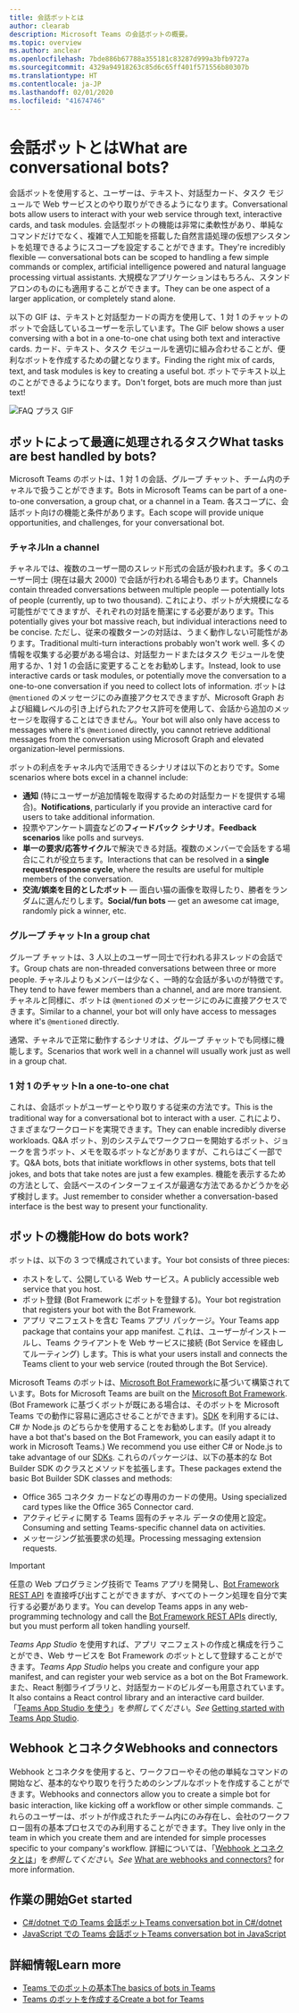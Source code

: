 ```yaml
---
title: 会話ボットとは
author: clearab
description: Microsoft Teams の会話ボットの概要。
ms.topic: overview
ms.author: anclear
ms.openlocfilehash: 7bde886b67788a355181c83287d999a3bfb9727a
ms.sourcegitcommit: 4329a94918263c85d6c65ff401f571556b80307b
ms.translationtype: HT
ms.contentlocale: ja-JP
ms.lasthandoff: 02/01/2020
ms.locfileid: "41674746"
---
```

# <a name="what-are-conversational-bots"></a><span data-ttu-id="0f862-103">会話ボットとは</span><span class="sxs-lookup"><span data-stu-id="0f862-103">What are conversational bots?</span></span>

<span data-ttu-id="0f862-104">会話ボットを使用すると、ユーザーは、テキスト、対話型カード、タスク モジュールで Web サービスとのやり取りができるようになります。</span><span class="sxs-lookup"><span data-stu-id="0f862-104">Conversational bots allow users to interact with your web service through text, interactive cards, and task modules.</span></span> <span data-ttu-id="0f862-105">会話型ボットの機能は非常に柔軟性があり、単純なコマンドだけでなく、複雑で人工知能を搭載した自然言語処理の仮想アシスタントを処理できるようにスコープを設定することができます。</span><span class="sxs-lookup"><span data-stu-id="0f862-105">They're incredibly flexible — conversational bots can be scoped to handling a few simple commands or complex, artificial intelligence powered and natural language processing virtual assistants.</span></span> <span data-ttu-id="0f862-106">大規模なアプリケーションはもちろん、スタンドアロンのものにも適用することができます。</span><span class="sxs-lookup"><span data-stu-id="0f862-106">They can be one aspect of a larger application, or completely stand alone.</span></span>

<span data-ttu-id="0f862-107">以下の GIF は、テキストと対話型カードの両方を使用して、1 対 1 のチャットのボットで会話しているユーザーを示しています。</span><span class="sxs-lookup"><span data-stu-id="0f862-107">The GIF below shows a user conversing with a bot in a one-to-one chat using both text and interactive cards.</span></span> <span data-ttu-id="0f862-108">カード、テキスト、タスク モジュールを適切に組み合わせることが、便利なボットを作成するための鍵となります。</span><span class="sxs-lookup"><span data-stu-id="0f862-108">Finding the right mix of cards, text, and task modules is key to creating a useful bot.</span></span> <span data-ttu-id="0f862-109">ボットでテキスト以上のことができるようになります。</span><span class="sxs-lookup"><span data-stu-id="0f862-109">Don't forget, bots are much more than just text!</span></span>

![FAQ プラス GIF](~/assets/images/FAQPlusEndUser.gif)

## <a name="what-tasks-are-best-handled-by-bots"></a><span data-ttu-id="0f862-111">ボットによって最適に処理されるタスク</span><span class="sxs-lookup"><span data-stu-id="0f862-111">What tasks are best handled by bots?</span></span>

<span data-ttu-id="0f862-112">Microsoft Teams のボットは、1 対 1 の会話、グループ チャット、チーム内のチャネルで扱うことができます。</span><span class="sxs-lookup"><span data-stu-id="0f862-112">Bots in Microsoft Teams can be part of a one-to-one conversation, a group chat, or a channel in a Team.</span></span> <span data-ttu-id="0f862-113">各スコープに、会話ボット向けの機能と条件があります。</span><span class="sxs-lookup"><span data-stu-id="0f862-113">Each scope will provide unique opportunities, and challenges, for your conversational bot.</span></span>

### <a name="in-a-channel"></a><span data-ttu-id="0f862-114">チャネル</span><span class="sxs-lookup"><span data-stu-id="0f862-114">In a channel</span></span>

<span data-ttu-id="0f862-115">チャネルでは、複数のユーザー間のスレッド形式の会話が扱われます。多くのユーザー同士 (現在は最大 2000) で会話が行われる場合もあります。</span><span class="sxs-lookup"><span data-stu-id="0f862-115">Channels contain threaded conversations between multiple people — potentially lots of people (currently, up to two thousand).</span></span> <span data-ttu-id="0f862-116">これにより、ボットが大規模になる可能性がでてきますが、それぞれの対話を簡潔にする必要があります。</span><span class="sxs-lookup"><span data-stu-id="0f862-116">This potentially gives your bot massive reach, but individual interactions need to be concise.</span></span> <span data-ttu-id="0f862-117">ただし、従来の複数ターンの対話は、うまく動作しない可能性があります。</span><span class="sxs-lookup"><span data-stu-id="0f862-117">Traditional multi-turn interactions probably won't work well.</span></span> <span data-ttu-id="0f862-118">多くの情報を収集する必要がある場合は、対話型カードまたはタスク モジュールを使用するか、1 対 1 の会話に変更することをお勧めします。</span><span class="sxs-lookup"><span data-stu-id="0f862-118">Instead, look to use interactive cards or task modules, or potentially move the conversation to a one-to-one conversation if you need to collect lots of information.</span></span> <span data-ttu-id="0f862-119">ボットは `@mentioned` のメッセージにのみ直接アクセスできますが、Microsoft Graph および組織レベルの引き上げられたアクセス許可を使用して、会話から追加のメッセージを取得することはできません。</span><span class="sxs-lookup"><span data-stu-id="0f862-119">Your bot will also only have access to messages where it's `@mentioned` directly, you cannot retrieve additional messages from the conversation using Microsoft Graph and elevated organization-level permissions.</span></span>

<span data-ttu-id="0f862-120">ボットの利点をチャネル内で活用できるシナリオは以下のとおりです。</span><span class="sxs-lookup"><span data-stu-id="0f862-120">Some scenarios where bots excel in a channel include:</span></span>

* <span data-ttu-id="0f862-121">**通知** (特にユーザーが追加情報を取得するための対話型カードを提供する場合)。</span><span class="sxs-lookup"><span data-stu-id="0f862-121">**Notifications**, particularly if you provide an interactive card for users to take additional information.</span></span>
* <span data-ttu-id="0f862-122">投票やアンケート調査などの**フィードバック シナリオ**。</span><span class="sxs-lookup"><span data-stu-id="0f862-122">**Feedback scenarios** like polls and surveys.</span></span>
* <span data-ttu-id="0f862-123">**単一の要求/応答サイクル**で解決できる対話。複数のメンバーで会話をする場合にこれが役立ちます。</span><span class="sxs-lookup"><span data-stu-id="0f862-123">Interactions that can be resolved in a **single request/response cycle**, where the results are useful for multiple members of the conversation.</span></span>
* <span data-ttu-id="0f862-124">**交流/娯楽を目的としたボット** — 面白い猫の画像を取得したり、勝者をランダムに選んだりします。</span><span class="sxs-lookup"><span data-stu-id="0f862-124">**Social/fun bots** — get an awesome cat image, randomly pick a winner, etc.</span></span>

### <a name="in-a-group-chat"></a><span data-ttu-id="0f862-125">グループ チャット</span><span class="sxs-lookup"><span data-stu-id="0f862-125">In a group chat</span></span>

<span data-ttu-id="0f862-126">グループ チャットは、3 人以上のユーザー同士で行われる非スレッドの会話です。</span><span class="sxs-lookup"><span data-stu-id="0f862-126">Group chats are non-threaded conversations between three or more people.</span></span> <span data-ttu-id="0f862-127">チャネルよりもメンバーは少なく、一時的な会話が多いのが特徴です。</span><span class="sxs-lookup"><span data-stu-id="0f862-127">They tend to have fewer members than a channel, and are more transient.</span></span> <span data-ttu-id="0f862-128">チャネルと同様に、ボットは `@mentioned` のメッセージにのみに直接アクセスできます。</span><span class="sxs-lookup"><span data-stu-id="0f862-128">Similar to a channel, your bot will only have access to messages where it's `@mentioned` directly.</span></span>

<span data-ttu-id="0f862-129">通常、チャネルで正常に動作するシナリオは、グループ チャットでも同様に機能します。</span><span class="sxs-lookup"><span data-stu-id="0f862-129">Scenarios that work well in a channel will usually work just as well in a group chat.</span></span>

### <a name="in-a-one-to-one-chat"></a><span data-ttu-id="0f862-130">1 対 1 のチャット</span><span class="sxs-lookup"><span data-stu-id="0f862-130">In a one-to-one chat</span></span>

<span data-ttu-id="0f862-131">これは、会話ボットがユーザーとやり取りする従来の方法です。</span><span class="sxs-lookup"><span data-stu-id="0f862-131">This is the traditional way for a conversational bot to interact with a user.</span></span> <span data-ttu-id="0f862-132">これにより、さまざまなワークロードを実現できます。</span><span class="sxs-lookup"><span data-stu-id="0f862-132">They can enable incredibly diverse workloads.</span></span> <span data-ttu-id="0f862-133">Q&A ボット、別のシステムでワークフローを開始するボット、ジョークを言うボット、メモを取るボットなどがありますが、これらはごく一部です。</span><span class="sxs-lookup"><span data-stu-id="0f862-133">Q&A bots, bots that initiate workflows in other systems, bots that tell jokes, and bots that take notes are just a few examples.</span></span> <span data-ttu-id="0f862-134">機能を表示するための方法として、会話ベースのインターフェイスが最適な方法であるかどうかを必ず検討します。</span><span class="sxs-lookup"><span data-stu-id="0f862-134">Just remember to consider whether a conversation-based interface is the best way to present your functionality.</span></span>

## <a name="how-do-bots-work"></a><span data-ttu-id="0f862-135">ボットの機能</span><span class="sxs-lookup"><span data-stu-id="0f862-135">How do bots work?</span></span>

<span data-ttu-id="0f862-136">ボットは、以下の 3 つで構成されています。</span><span class="sxs-lookup"><span data-stu-id="0f862-136">Your bot consists of three pieces:</span></span>

* <span data-ttu-id="0f862-137">ホストをして、公開している Web サービス。</span><span class="sxs-lookup"><span data-stu-id="0f862-137">A publicly accessible web service that you host.</span></span>
* <span data-ttu-id="0f862-138">ボット登録 (Bot Framework にボットを登録する)。</span><span class="sxs-lookup"><span data-stu-id="0f862-138">Your bot registration that registers your bot with the Bot Framework.</span></span>
* <span data-ttu-id="0f862-139">アプリ マニフェストを含む Teams アプリ パッケージ。</span><span class="sxs-lookup"><span data-stu-id="0f862-139">Your Teams app package that contains your app manifest.</span></span> <span data-ttu-id="0f862-140">これは、ユーザーがインストールし、Teams クライアントを Web サービスに接続 (Bot Service を経由してルーティング) します。</span><span class="sxs-lookup"><span data-stu-id="0f862-140">This is what your users install and connects the Teams client to your web service (routed through the Bot Service).</span></span>

<span data-ttu-id="0f862-141">Microsoft Teams のボットは、[Microsoft Bot Framework](https://dev.botframework.com/)に基づいて構築されています。</span><span class="sxs-lookup"><span data-stu-id="0f862-141">Bots for Microsoft Teams are built on the [Microsoft Bot Framework](https://dev.botframework.com/).</span></span> <span data-ttu-id="0f862-142">(Bot Framework に基づくボットが既にある場合は、そのボットを Microsoft Teams での動作に容易に適応させることができます)。[SDK](/microsoftteams/platform/#pivot=sdk-tools) を利用するには、C# か Node.js のどちらかを使用することをお勧めします。</span><span class="sxs-lookup"><span data-stu-id="0f862-142">(If you already have a bot that's based on the Bot Framework, you can easily adapt it to work in Microsoft Teams.) We recommend you use either C# or Node.js to take advantage of our [SDKs](/microsoftteams/platform/#pivot=sdk-tools).</span></span> <span data-ttu-id="0f862-143">これらのパッケージは、以下の基本的な Bot Builder SDK のクラスとメソッドを拡張します。</span><span class="sxs-lookup"><span data-stu-id="0f862-143">These packages extend the basic Bot Builder SDK classes and methods:</span></span>

* <span data-ttu-id="0f862-144">Office 365 コネクタ カードなどの専用のカードの使用。</span><span class="sxs-lookup"><span data-stu-id="0f862-144">Using specialized card types like the Office 365 Connector card.</span></span>
* <span data-ttu-id="0f862-145">アクティビティに関する Teams 固有のチャネル データの使用と設定。</span><span class="sxs-lookup"><span data-stu-id="0f862-145">Consuming and setting Teams-specific channel data on activities.</span></span>
* <span data-ttu-id="0f862-146">メッセージング拡張要求の処理。</span><span class="sxs-lookup"><span data-stu-id="0f862-146">Processing messaging extension requests.</span></span>

> [!IMPORTANT]
> <span data-ttu-id="0f862-147">任意の Web プログラミング技術で Teams アプリを開発し、[Bot Framework REST API](/bot-framework/rest-api/bot-framework-rest-overview) を直接呼び出すことができますが、すべてのトークン処理を自分で実行する必要があります。</span><span class="sxs-lookup"><span data-stu-id="0f862-147">You can develop Teams apps in any web-programming technology and call the [Bot Framework REST APIs](/bot-framework/rest-api/bot-framework-rest-overview) directly, but you must perform all token handling yourself.</span></span>

<span data-ttu-id="0f862-148">*Teams App Studio* を使用すれば、アプリ マニフェストの作成と構成を行うことができ、Web サービスを Bot Framework のボットとして登録することができます。</span><span class="sxs-lookup"><span data-stu-id="0f862-148">*Teams App Studio* helps you create and configure your app manifest, and can register your web service as a bot on the Bot Framework.</span></span> <span data-ttu-id="0f862-149">また、React 制御ライブラリと、対話型カードのビルダーも用意されています。</span><span class="sxs-lookup"><span data-stu-id="0f862-149">It also contains a React control library and an interactive card builder.</span></span> <span data-ttu-id="0f862-150">「[Teams App Studio を使う](~/concepts/build-and-test/app-studio-overview.md)」を*参照してください*。</span><span class="sxs-lookup"><span data-stu-id="0f862-150">*See* [Getting started with Teams App Studio](~/concepts/build-and-test/app-studio-overview.md).</span></span>

## <a name="webhooks-and-connectors"></a><span data-ttu-id="0f862-151">Webhook とコネクタ</span><span class="sxs-lookup"><span data-stu-id="0f862-151">Webhooks and connectors</span></span>

<span data-ttu-id="0f862-152">Webhook とコネクタを使用すると、ワークフローやその他の単純なコマンドの開始など、基本的なやり取りを行うためのシンプルなボットを作成することができます。</span><span class="sxs-lookup"><span data-stu-id="0f862-152">Webhooks and connectors allow you to create a simple bot for basic interaction, like kicking off a workflow or other simple commands.</span></span> <span data-ttu-id="0f862-153">これらのユーザーは、ボットが作成されたチーム内にのみ存在し、会社のワークフロー固有の基本プロセスでのみ利用することができます。</span><span class="sxs-lookup"><span data-stu-id="0f862-153">They live only in the team in which you create them and are intended for simple processes specific to your company's workflow.</span></span> <span data-ttu-id="0f862-154">詳細については、「[Webhook とコネクタとは](~/webhooks-and-connectors/what-are-webhooks-and-connectors.md)」を*参照してください*。</span><span class="sxs-lookup"><span data-stu-id="0f862-154">*See* [What are webhooks and connectors?](~/webhooks-and-connectors/what-are-webhooks-and-connectors.md) for more information.</span></span>

## <a name="get-started"></a><span data-ttu-id="0f862-155">作業の開始</span><span class="sxs-lookup"><span data-stu-id="0f862-155">Get started</span></span>

* [<span data-ttu-id="0f862-156">C#/dotnet での Teams 会話ボット</span><span class="sxs-lookup"><span data-stu-id="0f862-156">Teams conversation bot in C#/dotnet</span></span>](https://github.com/microsoft/BotBuilder-Samples/tree/master/samples/csharp_dotnetcore/57.teams-conversation-bot)
* [<span data-ttu-id="0f862-157">JavaScript での Teams 会話ボット</span><span class="sxs-lookup"><span data-stu-id="0f862-157">Teams conversation bot in JavaScript</span></span>](https://github.com/microsoft/BotBuilder-Samples/tree/master/samples/javascript_nodejs/57.teams-conversation-bot)

## <a name="learn-more"></a><span data-ttu-id="0f862-158">詳細情報</span><span class="sxs-lookup"><span data-stu-id="0f862-158">Learn more</span></span>

* [<span data-ttu-id="0f862-159">Teams でのボットの基本</span><span class="sxs-lookup"><span data-stu-id="0f862-159">The basics of bots in Teams</span></span>](~/bots/bot-basics.md)
* [<span data-ttu-id="0f862-160">Teams のボットを作成する</span><span class="sxs-lookup"><span data-stu-id="0f862-160">Create a bot for Teams</span></span>](~/bots/how-to/create-a-bot-for-teams.md)
